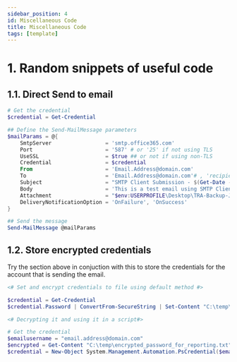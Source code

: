 ```yaml
---
sidebar_position: 4
id: Miscellaneous Code
title: Miscellaneous Code
tags: [template]
---
```


# 1. Random snippets of useful code

## 1.1. Direct Send to email

```powershell
# Get the credential
$credential = Get-Credential

## Define the Send-MailMessage parameters
$mailParams = @{
    SmtpServer                 = 'smtp.office365.com'
    Port                       = '587' # or '25' if not using TLS
    UseSSL                     = $true ## or not if using non-TLS
    Credential                 = $credential
    From                       = 'Email.Address@domain.com'
    To                         = 'Email.Address@domain.com'# , 'recipient@NotYourDomain.com'
    Subject                    = "SMTP Client Submission - $(Get-Date -Format g)"
    Body                       = 'This is a test email using SMTP Client Submission'
    Attachment                 = "$env:USERPROFILE\Desktop\TRA-Backup-Job-Report.csv"
    DeliveryNotificationOption = 'OnFailure', 'OnSuccess'
}

## Send the message
Send-MailMessage @mailParams
```

## 1.2. Store encrypted credentials

Try the section above in conjuction with this to store the credentials for the account that is sending the email.

```powershell
<# Set and encrypt credentials to file using default method #>

$credential = Get-Credential
$credential.Password | ConvertFrom-SecureString | Set-Content "C:\temp\Reporting\encrypted_password_for_reporting.txt"

<# Decrypting it and using it in a script#>

# Get the credential
$emailusername = "email.address@domain.com"
$encrypted = Get-Content "C:\temp\encrypted_password_for_reporting.txt" | ConvertTo-SecureString
$credential = New-Object System.Management.Automation.PsCredential($emailusername, $encrypted)
```